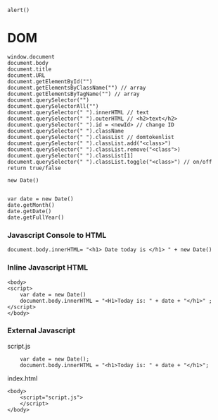 ```
alert()
```

# DOM
```
window.document
document.body
document.title
document.URL
document.getElementById("")
document.getElementsByClassName("") // array
document.getElementsByTagName("") // array
document.querySelector("") 
document.querySelectorAll("")
document.querySelector(" ").innerHTML // text
document.querySelector(" ").outerHTML // <h2>text</h2>
document.querySelector(" ").id = <newId> // change ID
document.querySelector(" ").className
document.querySelector(" ").classList // domtokenlist
document.querySelector(" ").classList.add("<class>")
document.querySelector(" ").classList.remove("<class">)
document.querySelector(" ").classList[1]
document.querySelector(" ").classList.toggle("<class>") // on/off return true/false
```



```
new Date()


var date = new Date()
date.getMonth() 
date.getDate()
date.getFullYear()
```

### Javascript Console to HTML

```
document.body.innerHTML= "<h1> Date today is </h1> " + new Date()
```

### Inline Javascript HTML


```
<body>
<script>
    var date = new Date()
    document.body.innerHTML = "<H1>Today is: " + date + "</h1>" ;
</script>
</body>
```

### External Javascript 
<script src="" async></script>


script.js
```
    var date = new Date();
    document.body.innerHTML = "<h1>Today is: " + date + "</h1>";
```

index.html
```
<body>
    <script="script.js">
    </script>
</body>
```